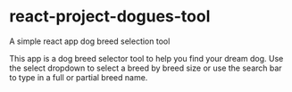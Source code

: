 # react-project-dogues-tool
A simple react app dog breed selection tool

This app is a dog breed selector tool to help you find your dream dog. Use the select dropdown to select a breed by breed size or use the search bar to type in a full or partial breed name.
